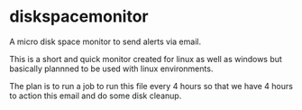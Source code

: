 # diskspacemonitor
A micro disk space monitor to send alerts via email.

This is a short and quick monitor created for linux as well as windows but basically plannned to be used with linux environments. 

The plan is to run a job to run this file every 4 hours so that we have 4 hours to action this email and do some disk cleanup.